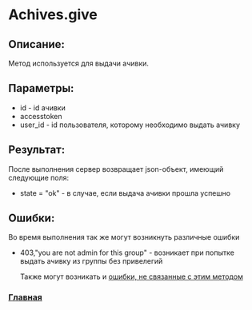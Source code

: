 # Achives.give

## Описание:
Метод используется для выдачи ачивки.

## Параметры:
* id - id ачивки
* accesstoken
* user_id - id пользователя, которому необходимо выдать ачивку

## Результат:
После выполнения сервер возвращает json-объект, имеющий следующие поля:
* state = "ok" - в случае, если выдача ачивки прошла успешно

## Ошибки:
Во время выполнения так же могут возникнуть различные ошибки
* 403,"you are not admin for this group" - возникает при попытке выдать ачивку из группы без привелегий

    Также могут возникать и [ошибки, не связанные с этим методом](errors.md "Список ошибок")

### [Главная](../docs.md "Главная страница документации")                      
